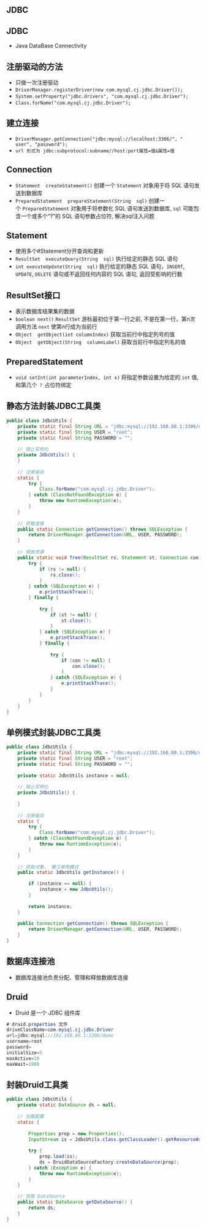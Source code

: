 
## JDBC

## JDBC

- Java DataBase Connectivity 

## 注册驱动的方法

- 只做一次注册驱动
- `DriverManager.registerDriver(new com.mysql.cj.jdbc.Driver());`
- `System.setProperty("jdbc.drivers", "com.mysql.cj.jdbc.Driver");` 
- `Class.forName("com.mysql.cj.jdbc.Driver");` 

## 建立连接

- `DriverManager.getConnection("jdbc:mysql://localhost:3306/", " user", "password");`
- `url 形式为 jdbc:subprotocol:subname//host:port属性=值&属性=值`

## Connection

- `Statement  createStatement()` 创建一个 `Statement` 对象用于将 SQL 语句发送到数据库
- `PreparedStatement  prepareStatement(String  sql)`  创建一个 `PreparedStatement` 对象用于将参数化 SQL 语句发送到数据库, `sql` 可能包含一个或多个“?”的 SQL 语句参数占位符, 解决sql注入问题

## Statement

- 使用多个#Statement分开查询和更新
- `ResultSet  executeQuery(String  sql)` 执行给定的静态 SQL 语句
- `int executeUpdate(String  sql)`  执行给定的静态 SQL 语句，`INSERT`, `UPDATE`, `DELETE` 语句或不返回任何内容的 SQL 语句, 返回受影响的行数

## ResultSet接口

- 表示数据库结果集的数据
- `boolean next()` `ResultSet` 游标最初位于第一行之前, 不是在第一行，第n次调用方法 `next` 使第n行成为当前行
- `Object  getObject(int columnIndex)` 获取当前行中指定列号的值
- `Object  getObject(String  columnLabel)` 获取当前行中指定列名的值

## PreparedStatement

- `void setInt(int parameterIndex, int x)` 将指定参数设置为给定的 `int` 值, 和第几个 `？` 占位符绑定

## 静态方法封装JDBC工具类

```java
public class JdbcUtils {  
    private static final String URL = "jdbc:mysql://192.168.80.1:3306/demo";  
    private static final String USER = "root";  
    private static final String PASSWORD = "";  
  
    // 阻止实例化  
    private JdbcUtils() {  
    }  
  
    // 注册驱动  
    static {  
        try {  
            Class.forName("com.mysql.cj.jdbc.Driver");  
        } catch (ClassNotFoundException e) {  
            throw new RuntimeException(e);  
        }  
    }  
  
    // 获取连接  
    public static Connection getConnection() throws SQLException {  
        return DriverManager.getConnection(URL, USER, PASSWORD);  
    }  
  
    // 释放资源  
    public static void free(ResultSet rs, Statement st, Connection con) {  
        try {  
            if (rs != null) {  
                rs.close();  
            }  
        } catch (SQLException e) {  
            e.printStackTrace();  
        } finally {  
  
            try {  
                if (st != null) {  
                    st.close();  
                }  
            } catch (SQLException e) {  
                e.printStackTrace();  
            } finally {  
                  
                try {  
                    if (con != null) {  
                        con.close();  
                    }  
                } catch (SQLException e) {  
                    e.printStackTrace();  
                }  
            }  
        }  
    }  
}
```

## 单例模式封装JDBC工具类

```java
public class JdbcUtils {  
    private static final String URL = "jdbc:mysql://192.168.80.1:3306/demo";  
    private static final String USER = "root";  
    private static final String PASSWORD = "";  
  
    private static JdbcUtils instance = null;  
  
    // 阻止实例化  
    private JdbcUtils() {  
  
    }  
  
    // 注册驱动  
    static {  
        try {  
            Class.forName("com.mysql.cj.jdbc.Driver");  
        } catch (ClassNotFoundException e) {  
            throw new RuntimeException(e);  
        }  
    }  
  
    // 获取对象， 懒汉单例模式  
    public static JdbcUtils getInstance() {  

        if (instance == null) {  
            instance = new JdbcUtils();  
        }  
  
        return instance;  
    }  
  
    public Connection getConnection() throws SQLException {  
        return DriverManager.getConnection(URL, USER, PASSWORD);  
    }  
}
```


## 数据库连接池

- 数据库连接池负责分配、管理和释放数据库连接

## Druid

- Druid 是一个 JDBC 组件库

```java
# druid.properties 文件
driveClassName=com.mysql.cj.jdbc.Driver  
url=jdbc:mysql://192.168.80.1:3306/demo  
username=root  
password=  
initialSize=5  
maxActive=10  
maxWait=1000
```

## 封装Druid工具类

```java
public class JdbcUtils {  
    private static DataSource ds = null;  
  
    // 加载配置  
    static {  
  
        Properties prop = new Properties();  
        InputStream is = JdbcUtils.class.getClassLoader().getResourceAsStream("druid.properties");  
  
        try {  
            prop.load(is);  
            ds = DruidDataSourceFactory.createDataSource(prop);  
        } catch (Exception e) {  
            throw new RuntimeException(e);  
        }  
    } 
    
	// 获取 DataSource
	public static DataSource getDataSource() {  
	    return ds;  
	}  
}
```